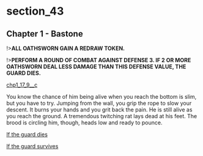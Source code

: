 
# section_43

## Chapter 1 - Bastone

!>**ALL OATHSWORN GAIN A REDRAW TOKEN.**  

!>**PERFORM A ROUND OF COMBAT AGAINST DEFENSE 3. IF 2 OR MORE OATHSWORN DEAL LESS DAMAGE THAN THIS DEFENSE VALUE, THE GUARD DIES.**  

[chp1_17_9__c](../../decomp/app/src/main/res/raw/chp1_17_9__c.mp3 ':include :type=audio')

You know the chance of him being alive when you reach the bottom is slim, but you have to try. Jumping from the wall, you grip the rope to slow your descent. It burns your hands and you grit back the pain. He is still alive as you reach the ground. A tremendous twitching rat lays dead at his feet. The brood is circling him, though, heads low and ready to pounce.

[If the guard dies](output/chapter1/section_45.md)

[If the guard survives](output/chapter1/section_46.md)


